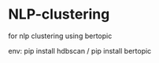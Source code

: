 # NLP-clustering

for nlp clustering using bertopic

env: pip install hdbscan / pip install bertopic
